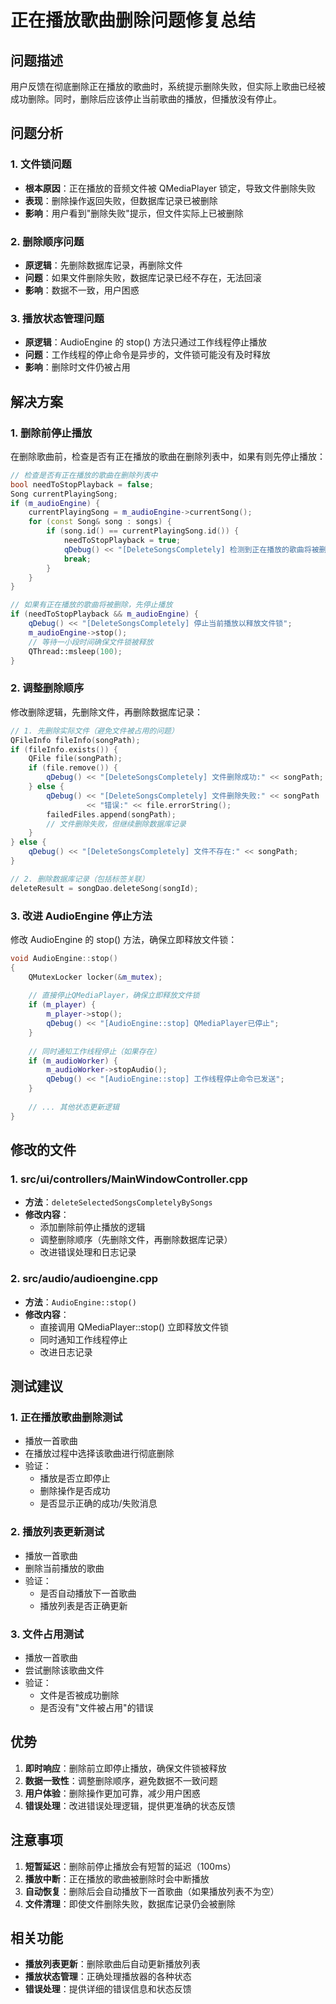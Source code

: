 # 正在播放歌曲删除问题修复总结

## 问题描述

用户反馈在彻底删除正在播放的歌曲时，系统提示删除失败，但实际上歌曲已经被成功删除。同时，删除后应该停止当前歌曲的播放，但播放没有停止。

## 问题分析

### 1. 文件锁问题
- **根本原因**：正在播放的音频文件被 QMediaPlayer 锁定，导致文件删除失败
- **表现**：删除操作返回失败，但数据库记录已被删除
- **影响**：用户看到"删除失败"提示，但文件实际上已被删除

### 2. 删除顺序问题
- **原逻辑**：先删除数据库记录，再删除文件
- **问题**：如果文件删除失败，数据库记录已经不存在，无法回滚
- **影响**：数据不一致，用户困惑

### 3. 播放状态管理问题
- **原逻辑**：AudioEngine 的 stop() 方法只通过工作线程停止播放
- **问题**：工作线程的停止命令是异步的，文件锁可能没有及时释放
- **影响**：删除时文件仍被占用

## 解决方案

### 1. 删除前停止播放

在删除歌曲前，检查是否有正在播放的歌曲在删除列表中，如果有则先停止播放：

```cpp
// 检查是否有正在播放的歌曲在删除列表中
bool needToStopPlayback = false;
Song currentPlayingSong;
if (m_audioEngine) {
    currentPlayingSong = m_audioEngine->currentSong();
    for (const Song& song : songs) {
        if (song.id() == currentPlayingSong.id()) {
            needToStopPlayback = true;
            qDebug() << "[DeleteSongsCompletely] 检测到正在播放的歌曲将被删除:" << song.title();
            break;
        }
    }
}

// 如果有正在播放的歌曲将被删除，先停止播放
if (needToStopPlayback && m_audioEngine) {
    qDebug() << "[DeleteSongsCompletely] 停止当前播放以释放文件锁";
    m_audioEngine->stop();
    // 等待一小段时间确保文件锁被释放
    QThread::msleep(100);
}
```

### 2. 调整删除顺序

修改删除逻辑，先删除文件，再删除数据库记录：

```cpp
// 1. 先删除实际文件（避免文件被占用的问题）
QFileInfo fileInfo(songPath);
if (fileInfo.exists()) {
    QFile file(songPath);
    if (file.remove()) {
        qDebug() << "[DeleteSongsCompletely] 文件删除成功:" << songPath;
    } else {
        qDebug() << "[DeleteSongsCompletely] 文件删除失败:" << songPath 
                 << "错误:" << file.errorString();
        failedFiles.append(songPath);
        // 文件删除失败，但继续删除数据库记录
    }
} else {
    qDebug() << "[DeleteSongsCompletely] 文件不存在:" << songPath;
}

// 2. 删除数据库记录（包括标签关联）
deleteResult = songDao.deleteSong(songId);
```

### 3. 改进 AudioEngine 停止方法

修改 AudioEngine 的 stop() 方法，确保立即释放文件锁：

```cpp
void AudioEngine::stop()
{
    QMutexLocker locker(&m_mutex);
    
    // 直接停止QMediaPlayer，确保立即释放文件锁
    if (m_player) {
        m_player->stop();
        qDebug() << "[AudioEngine::stop] QMediaPlayer已停止";
    }
    
    // 同时通知工作线程停止（如果存在）
    if (m_audioWorker) {
        m_audioWorker->stopAudio();
        qDebug() << "[AudioEngine::stop] 工作线程停止命令已发送";
    }
    
    // ... 其他状态更新逻辑
}
```

## 修改的文件

### 1. src/ui/controllers/MainWindowController.cpp
- **方法**：`deleteSelectedSongsCompletelyBySongs`
- **修改内容**：
  - 添加删除前停止播放的逻辑
  - 调整删除顺序（先删除文件，再删除数据库记录）
  - 改进错误处理和日志记录

### 2. src/audio/audioengine.cpp
- **方法**：`AudioEngine::stop()`
- **修改内容**：
  - 直接调用 QMediaPlayer::stop() 立即释放文件锁
  - 同时通知工作线程停止
  - 改进日志记录

## 测试建议

### 1. 正在播放歌曲删除测试
- 播放一首歌曲
- 在播放过程中选择该歌曲进行彻底删除
- 验证：
  - 播放是否立即停止
  - 删除操作是否成功
  - 是否显示正确的成功/失败消息

### 2. 播放列表更新测试
- 播放一首歌曲
- 删除当前播放的歌曲
- 验证：
  - 是否自动播放下一首歌曲
  - 播放列表是否正确更新

### 3. 文件占用测试
- 播放一首歌曲
- 尝试删除该歌曲文件
- 验证：
  - 文件是否被成功删除
  - 是否没有"文件被占用"的错误

## 优势

1. **即时响应**：删除前立即停止播放，确保文件锁被释放
2. **数据一致性**：调整删除顺序，避免数据不一致问题
3. **用户体验**：删除操作更加可靠，减少用户困惑
4. **错误处理**：改进错误处理逻辑，提供更准确的状态反馈

## 注意事项

1. **短暂延迟**：删除前停止播放会有短暂的延迟（100ms）
2. **播放中断**：正在播放的歌曲被删除时会中断播放
3. **自动恢复**：删除后会自动播放下一首歌曲（如果播放列表不为空）
4. **文件清理**：即使文件删除失败，数据库记录仍会被删除

## 相关功能

- **播放列表更新**：删除歌曲后自动更新播放列表
- **播放状态管理**：正确处理播放器的各种状态
- **错误处理**：提供详细的错误信息和状态反馈 